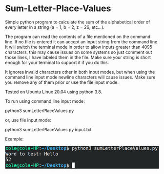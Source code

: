 # Sum-Letter-Place-Values
Simple python program to calculate the sum of the alphabetical order of every letter in a string (a = 1, b = 2, z = 26, etc...).

The program can read the contents of a file mentioned on the command line.
If no file is entered it can accept an input string from the command line. It will switch the terminal mode in order to allow inputs greater than 4095 characters, this may cause issues on some systems so just comment out those lines, I have labeled them in the file. Make sure your string is short enough for your terminal to support it if you do this.

It ignores invalid characters other in both input modes, but when using the command line input mode newline characters will cause issues. Make sure you remove any of them prior or use the file input mode.

Tested on Ubuntu Linux 20.04 using python 3.8.

To run using command line input mode:

python3 sumLetterPlaceValues.py

or, use file input mode:

python3 sumLetterPlaceValues.py input.txt

Example:

![Example](Screenshot_20200812_023421.png)
